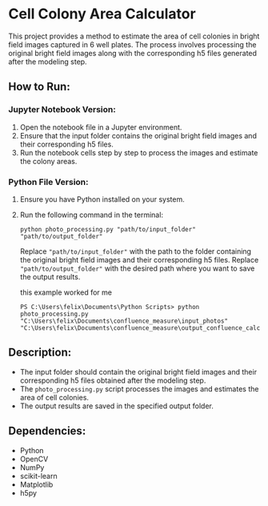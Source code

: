 # Cell Colony Area Calculator

This project provides a method to estimate the area of cell colonies in bright field images captured in 6 well plates. The process involves processing the original bright field images along with the corresponding h5 files generated after the modeling step.

## How to Run:

### Jupyter Notebook Version:
1. Open the notebook file in a Jupyter environment.
2. Ensure that the input folder contains the original bright field images and their corresponding h5 files.
3. Run the notebook cells step by step to process the images and estimate the colony areas.

### Python File Version:
1. Ensure you have Python installed on your system.
2. Run the following command in the terminal:
    ```
    python photo_processing.py "path/to/input_folder" "path/to/output_folder"
    ```
    Replace `"path/to/input_folder"` with the path to the folder containing the original bright field images and their corresponding h5 files. Replace `"path/to/output_folder"` with the desired path where you want to save the output results.

   this example worked for me
   
    ```
   PS C:\Users\felix\Documents\Python Scripts> python photo_processing.py "C:\Users\felix\Documents\confluence_measure\input_photos" "C:\Users\felix\Documents\confluence_measure\output_confluence_calculator"
    ```
## Description:
- The input folder should contain the original bright field images and their corresponding h5 files obtained after the modeling step.
- The `photo_processing.py` script processes the images and estimates the area of cell colonies.
- The output results are saved in the specified output folder.

## Dependencies:
- Python
- OpenCV
- NumPy
- scikit-learn
- Matplotlib
- h5py
